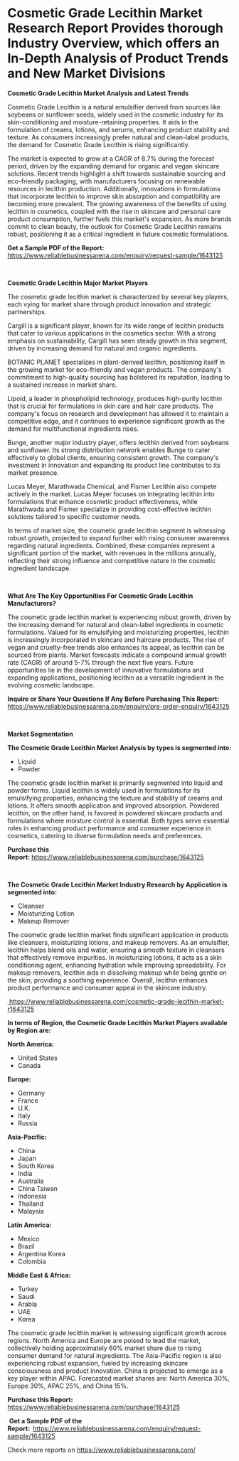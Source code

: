 <p><h1>Cosmetic Grade Lecithin Market Research Report Provides thorough Industry Overview, which offers an In-Depth Analysis of Product Trends and New Market Divisions</h1></p><p><strong>Cosmetic Grade Lecithin Market Analysis and Latest Trends</strong></p>
<p><p>Cosmetic Grade Lecithin is a natural emulsifier derived from sources like soybeans or sunflower seeds, widely used in the cosmetic industry for its skin-conditioning and moisture-retaining properties. It aids in the formulation of creams, lotions, and serums, enhancing product stability and texture. As consumers increasingly prefer natural and clean-label products, the demand for Cosmetic Grade Lecithin is rising significantly.</p><p>The market is expected to grow at a CAGR of 8.7% during the forecast period, driven by the expanding demand for organic and vegan skincare solutions. Recent trends highlight a shift towards sustainable sourcing and eco-friendly packaging, with manufacturers focusing on renewable resources in lecithin production. Additionally, innovations in formulations that incorporate lecithin to improve skin absorption and compatibility are becoming more prevalent. The growing awareness of the benefits of using lecithin in cosmetics, coupled with the rise in skincare and personal care product consumption, further fuels this market's expansion. As more brands commit to clean beauty, the outlook for Cosmetic Grade Lecithin remains robust, positioning it as a critical ingredient in future cosmetic formulations.</p></p>
<p><strong>Get a Sample PDF of the Report:&nbsp;</strong> <a href="https://www.reliablebusinessarena.com/enquiry/request-sample/1643125?utm_campaign=1892&utm_medium=2&utm_source=Github&utm_content=ia&utm_term=28032025&utm_id=cosmetic-grade-lecithin">https://www.reliablebusinessarena.com/enquiry/request-sample/1643125</a></p>
<p>&nbsp;</p>
<p><strong>Cosmetic Grade Lecithin Major Market Players</strong></p>
<p><p>The cosmetic grade lecithin market is characterized by several key players, each vying for market share through product innovation and strategic partnerships. </p><p>Cargill is a significant player, known for its wide range of lecithin products that cater to various applications in the cosmetics sector. With a strong emphasis on sustainability, Cargill has seen steady growth in this segment, driven by increasing demand for natural and organic ingredients.</p><p>BOTANIC PLANET specializes in plant-derived lecithin, positioning itself in the growing market for eco-friendly and vegan products. The company's commitment to high-quality sourcing has bolstered its reputation, leading to a sustained increase in market share.</p><p>Lipoid, a leader in phospholipid technology, produces high-purity lecithin that is crucial for formulations in skin care and hair care products. The company's focus on research and development has allowed it to maintain a competitive edge, and it continues to experience significant growth as the demand for multifunctional ingredients rises.</p><p>Bunge, another major industry player, offers lecithin derived from soybeans and sunflower. Its strong distribution network enables Bunge to cater effectively to global clients, ensuring consistent growth. The company's investment in innovation and expanding its product line contributes to its market presence.</p><p>Lucas Meyer, Marathwada Chemical, and Fismer Lecithin also compete actively in the market. Lucas Meyer focuses on integrating lecithin into formulations that enhance cosmetic product effectiveness, while Marathwada and Fismer specialize in providing cost-effective lecithin solutions tailored to specific customer needs.</p><p>In terms of market size, the cosmetic grade lecithin segment is witnessing robust growth, projected to expand further with rising consumer awareness regarding natural ingredients. Combined, these companies represent a significant portion of the market, with revenues in the millions annually, reflecting their strong influence and competitive nature in the cosmetic ingredient landscape.</p></p>
<p>&nbsp;</p>
<p><strong>What Are The Key Opportunities For Cosmetic Grade Lecithin Manufacturers?</strong></p>
<p><p>The cosmetic grade lecithin market is experiencing robust growth, driven by the increasing demand for natural and clean-label ingredients in cosmetic formulations. Valued for its emulsifying and moisturizing properties, lecithin is increasingly incorporated in skincare and haircare products. The rise of vegan and cruelty-free trends also enhances its appeal, as lecithin can be sourced from plants. Market forecasts indicate a compound annual growth rate (CAGR) of around 5-7% through the next five years. Future opportunities lie in the development of innovative formulations and expanding applications, positioning lecithin as a versatile ingredient in the evolving cosmetic landscape.</p></p>
<p><strong>Inquire or Share Your Questions If Any Before Purchasing This Report:</strong> <a href="https://www.reliablebusinessarena.com/enquiry/pre-order-enquiry/1643125?utm_campaign=1892&utm_medium=2&utm_source=Github&utm_content=ia&utm_term=28032025&utm_id=cosmetic-grade-lecithin">https://www.reliablebusinessarena.com/enquiry/pre-order-enquiry/1643125</a></p>
<p>&nbsp;</p>
<p><strong>Market Segmentation</strong></p>
<p><strong>The Cosmetic Grade Lecithin Market Analysis by types is segmented into:</strong></p>
<p><ul><li>Liquid</li><li>Powder</li></ul></p>
<p><p>The cosmetic grade lecithin market is primarily segmented into liquid and powder forms. Liquid lecithin is widely used in formulations for its emulsifying properties, enhancing the texture and stability of creams and lotions. It offers smooth application and improved absorption. Powdered lecithin, on the other hand, is favored in powdered skincare products and formulations where moisture control is essential. Both types serve essential roles in enhancing product performance and consumer experience in cosmetics, catering to diverse formulation needs and preferences.</p></p>
<p><strong>Purchase this Report:&nbsp;</strong><a href="https://www.reliablebusinessarena.com/purchase/1643125?utm_campaign=1892&utm_medium=2&utm_source=Github&utm_content=ia&utm_term=28032025&utm_id=cosmetic-grade-lecithin">https://www.reliablebusinessarena.com/purchase/1643125</a></p>
<p>&nbsp;</p>
<p><strong>The Cosmetic Grade Lecithin Market Industry Research by Application is segmented into:</strong></p>
<p><ul><li>Cleanser</li><li>Moisturizing Lotion</li><li>Makeup Remover</li></ul></p>
<p><p>The cosmetic grade lecithin market finds significant application in products like cleansers, moisturizing lotions, and makeup removers. As an emulsifier, lecithin helps blend oils and water, ensuring a smooth texture in cleansers that effectively remove impurities. In moisturizing lotions, it acts as a skin conditioning agent, enhancing hydration while improving spreadability. For makeup removers, lecithin aids in dissolving makeup while being gentle on the skin, providing a soothing experience. Overall, lecithin enhances product performance and consumer appeal in the skincare industry.</p></p>
<p><a href="https://www.reliablebusinessarena.com/cosmetic-grade-lecithin-market-r1643125?utm_campaign=1892&utm_medium=2&utm_source=Github&utm_content=ia&utm_term=28032025&utm_id=cosmetic-grade-lecithin">&nbsp;https://www.reliablebusinessarena.com/cosmetic-grade-lecithin-market-r1643125</a></p>
<p><strong>In terms of Region, the Cosmetic Grade Lecithin Market Players available by Region are:</strong></p>
<p>
    <p> <strong> North America: </strong>
        <ul>
            <li>United States</li>
            <li>Canada</li>
        </ul>
        </p> 
    <p> <strong> Europe: </strong>
        <ul>
            <li>Germany</li>
            <li>France</li>
            <li>U.K.</li>
            <li>Italy</li>
            <li>Russia</li>
        </ul>
        </p> 
    <p> <strong> Asia-Pacific: </strong>
        <ul>
            <li>China</li>
            <li>Japan</li>
            <li>South Korea</li>
            <li>India</li>
            <li>Australia</li>
            <li>China Taiwan</li>
            <li>Indonesia</li>
            <li>Thailand</li>
            <li>Malaysia</li>
        </ul>
        </p> 
    <p> <strong> Latin America: </strong>
        <ul>
            <li>Mexico</li>
            <li>Brazil</li>
            <li>Argentina Korea</li>
            <li>Colombia</li>
        </ul>
        </p> 
    <p> <strong> Middle East & Africa: </strong>
        <ul>
            <li>Turkey</li>
            <li>Saudi</li>
            <li>Arabia</li>
            <li>UAE</li>
            <li>Korea</li>
        </ul>
    </p>
    </p>
<p><p>The cosmetic grade lecithin market is witnessing significant growth across regions. North America and Europe are poised to lead the market, collectively holding approximately 60% market share due to rising consumer demand for natural ingredients. The Asia-Pacific region is also experiencing robust expansion, fueled by increasing skincare consciousness and product innovation. China is projected to emerge as a key player within APAC. Forecasted market shares are: North America 30%, Europe 30%, APAC 25%, and China 15%.</p></p>
<p><strong>Purchase this Report: </strong><a href="https://www.reliablebusinessarena.com/purchase/1643125?utm_campaign=1892&utm_medium=2&utm_source=Github&utm_content=ia&utm_term=28032025&utm_id=cosmetic-grade-lecithin">https://www.reliablebusinessarena.com/purchase/1643125</a></p>
<p>&nbsp;<strong>Get a Sample PDF of the Report:&nbsp;&nbsp;</strong><a href="https://www.reliablebusinessarena.com/enquiry/request-sample/1643125?utm_campaign=1892&utm_medium=2&utm_source=Github&utm_content=ia&utm_term=28032025&utm_id=cosmetic-grade-lecithin">https://www.reliablebusinessarena.com/enquiry/request-sample/1643125</a></p>
<p><strong></strong></p>
<p>Check more reports on <a href="https://www.reliablebusinessarena.com/?utm_campaign=1892&utm_medium=2&utm_source=Github&utm_content=ia&utm_term=28032025&utm_id=cosmetic-grade-lecithin">https://www.reliablebusinessarena.com/</a></p>